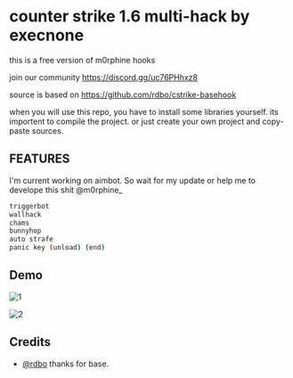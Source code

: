 
# counter strike 1.6 multi-hack by execnone

this is a free version of m0rphine hooks 

join our community
https://discord.gg/uc76PHhxz8

source is based on https://github.com/rdbo/cstrike-basehook

when you will use this repo, you have to install some libraries yourself. its importent to compile the project.
or just create your own project and copy-paste sources.

## FEATURES

I'm current working on aimbot. So wait for my update or help me to develope this shit @m0rphine_ 

```bash
triggerbot
wallhack
chams
bunnyhop
auto strafe
panic key (unload) (end)
```

  
## Demo

![1](https://github.com/execnone/simple-cs-16-multihack/assets/107500228/cfa28d87-a94c-4434-92db-6ee3abfde6b8)

![2](https://github.com/execnone/simple-cs-16-multihack/assets/107500228/bd35659c-53d0-4b43-9aa8-15fd848cae1a)

  
## Credits

- [@rdbo](https://github.com/rdbo) thanks for base.

